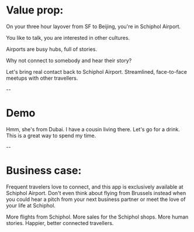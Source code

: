 Value prop:
==

On your three hour layover from SF to Beijing, you're in Schiphol Airport.

You like to talk, you are interested in other cultures.

Airports are busy hubs, full of stories.

Why not connect to somebody and hear their story?

Let's bring real contact back to Schiphol Airport. Streamlined, face-to-face meetups with other travellers.

--

Demo
==

Hmm, she's from Dubai. I have a cousin living there. Let's go for a drink. This is a great way to spend my time.

--

Business case:
==

Frequent travelers love to connect, and this app is exclusively available at Schiphol Airport. Don't even think about flying from Brussels instead when you could hear a pitch from your next business partner or meet the love of your life at Schiphol.

More flights from Schiphol. More sales for the Schiphol shops. More human stories. Happier, better connected travellers.
